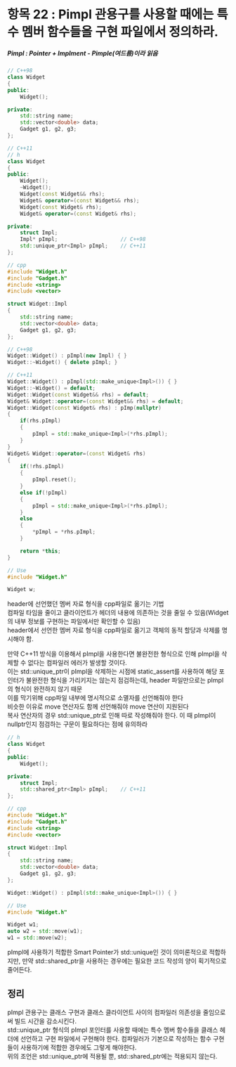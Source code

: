 # 항목 22 : Pimpl 관용구를 사용할 때에는 특수 멤버 함수들을 구현 파일에서 정의하라.
##### Pimpl : Pointer + Implment - Pimple(여드름)이라 읽음

```cpp
// C++98
class Widget
{
public:
    Widget();

private:
    std::string name;
    std::vector<double> data;
    Gadget g1, g2, g3;
};

// C++11
// h
class Widget
{
public:
    Widget();
    ~Widget();
    Widget(const Widget&& rhs);
    Widget& operator=(const Widget&& rhs);
    Widget(const Widget& rhs);
    Widget& operator=(const Widget& rhs);

private:
    struct Impl;
    Impl* pImpl;                    // C++98
    std::unique_ptr<Impl> pImpl;    // C++11
};

// cpp
#include "Widget.h"
#include "Gadget.h"
#include <string>
#include <vector>

struct Widget::Impl
{
    std::string name;
    std::vector<double> data;
    Gadget g1, g2, g3;
};

// C++98
Widget::Widget() : pImpl(new Impl) { }
Widget::~Widget() { delete pImpl; }

// C++11
Widget::Widget() : pImpl(std::make_unique<Impl>()) { }
Widget::~Widget() = default;
Widget::Widget(const Widget&& rhs) = default;
Widget& Widget::operator=(const Widget&& rhs) = default;
Widget::Widget(const Widget& rhs) : pImp(nullptr)
{
    if(rhs.pImpl)
    {
        pImpl = std::make_unique<Impl>(*rhs.pImpl);
    }
}
Widget& Widget::operator=(const Widget& rhs)
{
    if(!rhs.pImpl)
    {
        pImpl.reset();
    }
    else if(!pImpl)
    {
        pImpl = std::make_unique<Impl>(*rhs.pImpl);
    }
    else
    {
        *pImpl = *rhs.pImpl;
    }

    return *this;
}

// Use
#include "Widget.h"

Widget w;
```
header에 선언했던 멤버 자료 형식을 cpp파일로 옮기는 기법
<br>
컴파일 타임을 줄이고 클라이언트가 헤더의 내용에 의존하는 것을 줄일 수 있음(Widget의 내부 정보를 구현하는 파일에서만 확인할 수 있음)
<br>
header에서 선언한 멤버 자료 형식을 cpp파일로 옮기고 객체의 동적 할당과 삭제를 명시해야 함.

만약 C++11 방식을 이용해서 pImpl을 사용한다면 불완전한 형식으로 인해 pImpl을 삭제할 수 없다는 컴파일러 에러가 발생할 것이다.
<br>
이는 std::unique_ptr이 pImpl을 삭제하는 시점에 static_assert를 사용하여 해당 포인터가 불완전한 형식을 가리키지는 않는지 점검하는데, header 파일만으로는 pImpl의 형식이 완전하지 않기 때문
<br>
이를 막기위해 cpp파일 내부에 명시적으로 소멸자를 선언해줘야 한다
<br>
비슷한 이유로 move 연산자도 함께 선언해줘야 move 연산이 지원된다
<br>
복사 연산자의 경우 std::unique_ptr로 인해 따로 작성해줘야 한다. 이 때 pImpl이 nullptr인지 점검하는 구문이 필요하다는 점에 유의하라

```cpp
// h
class Widget
{
public:
    Widget();

private:
    struct Impl;
    std::shared_ptr<Impl> pImpl;    // C++11
};

// cpp
#include "Widget.h"
#include "Gadget.h"
#include <string>
#include <vector>

struct Widget::Impl
{
    std::string name;
    std::vector<double> data;
    Gadget g1, g2, g3;
};

Widget::Widget() : pImpl(std::make_unique<Impl>()) { }

// Use
#include "Widget.h"

Widget w1;
auto w2 = std::move(w1);
w1 = std::move(w2);
```
pImpl에 사용하기 적합한 Smart Pointer가 std::unique인 것이 의미론적으로 적합하지만, 만약 std::shared_ptr을 사용하는 경우에는 필요한 코드 작성의 양이 획기적으로 줄어든다.

## 정리
pImpl 관용구는 클래스 구현과 클래스 클라이언트 사이의 컴파일러 의존성을 줄임으로써 빌드 시간을 감소시킨다.
<br>
std::unique_ptr 형식의 pImpl 포인터를 사용할 때에는 특수 멤버 함수들을 클래스 헤더에 선언하고 구현 파일에서 구현해야 한다. 컴파일러가 기본으로 작성하는 함수 구현들이 사용하기에 적합한 경우에도 그렇게 해야한다.
<br>
위의 조언은 std::unique_ptr에 적용될 뿐, std::shared_ptr에는 적용되지 않는다.